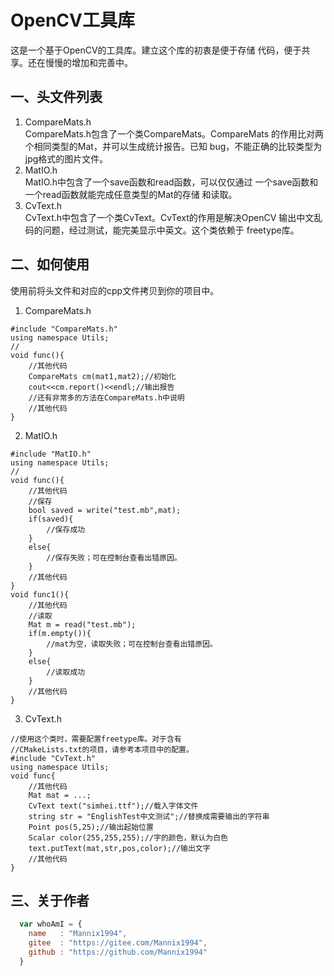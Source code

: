 # OpenCV工具库
这是一个基于OpenCV的工具库。建立这个库的初衷是便于存储
代码，便于共享。还在慢慢的增加和完善中。

## 一、头文件列表
1. CompareMats.h  
CompareMats.h包含了一个类CompareMats。CompareMats
的作用比对两个相同类型的Mat，并可以生成统计报告。已知
bug，不能正确的比较类型为jpg格式的图片文件。
2. MatIO.h  
MatIO.h中包含了一个save函数和read函数，可以仅仅通过
一个save函数和一个read函数就能完成任意类型的Mat的存储
和读取。
3. CvText.h  
CvText.h中包含了一个类CvText。CvText的作用是解决OpenCV
输出中文乱码的问题，经过测试，能完美显示中英文。这个类依赖于
freetype库。
## 二、如何使用
使用前将头文件和对应的cpp文件拷贝到你的项目中。  
1. CompareMats.h  
```
#include "CompareMats.h"
using namespace Utils;
//
void func(){
    //其他代码
    CompareMats cm(mat1,mat2);//初始化
    cout<<cm.report()<<endl;//输出报告
    //还有非常多的方法在CompareMats.h中说明
    //其他代码
}
```
2. MatIO.h  
```
#include "MatIO.h"
using namespace Utils;
//
void func(){
    //其他代码
    //保存
    bool saved = write("test.mb",mat);
    if(saved){
        //保存成功
    }
    else{
        //保存失败；可在控制台查看出错原因。
    }
    //其他代码
}
void func1(){
    //其他代码
    //读取
    Mat m = read("test.mb");
    if(m.empty()){
        //mat为空，读取失败；可在控制台查看出错原因。
    }
    else{
        //读取成功
    }
    //其他代码
}
```
  
3. CvText.h  
```
//使用这个类时，需要配置freetype库。对于含有  
//CMakeLists.txt的项目，请参考本项目中的配置。
#include "CvText.h"
using namespace Utils;
void func{
    //其他代码
    Mat mat = ...;
    CvText text("simhei.ttf");//载入字体文件
    string str = "EnglishTest中文测试";//替换成需要输出的字符串
    Point pos(5,25);//输出起始位置
    Scalar color(255,255,255);//字的颜色，默认为白色
    text.putText(mat,str,pos,color);//输出文字
    //其他代码
}
```

## 三、关于作者
```javascript
  var whoAmI = {
    name   : "Mannix1994",
    gitee  : "https://gitee.com/Mannix1994",
    github : "https://github.com/Mannix1994"
  }
```